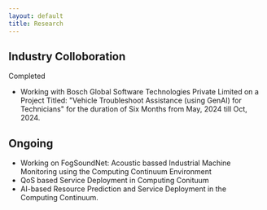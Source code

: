 ```yaml
---
layout: default
title: Research
---
```

## Industry Colloboration 
 
 Completed 

- Working with Bosch Global Software Technologies Private Limited on a Project Titled: "Vehicle Troubleshoot Assistance (using GenAI) for Technicians" for the duration of Six Months from May, 2024 till Oct, 2024. 

## Ongoing
- Working on FogSoundNet: Acoustic bassed Industrial Machine Monitoring using the Computing Continuum Environment
- QoS based Service Deployment in Computing Conituum
- AI-based Resource Prediction and Service Deployment in the Computing Continuum. 

